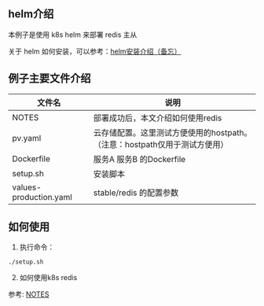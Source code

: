 ## helm介绍

本例子是使用 k8s helm 来部署 redis 主从

关于 helm 如何安装，可以参考：[helm安装介绍（备忘）](https://blog.csdn.net/u013272009/article/details/80807965)


## 例子主要文件介绍

文件名                    | 说明
------------------------ | --------------------
NOTES                    | 部署成功后，本文介绍如何使用redis
pv.yaml                  | 云存储配置。这里测试方便使用的hostpath。（注意：hostpath仅用于测试方便用）
Dockerfile               | 服务A 服务B 的Dockerfile
setup.sh                 | 安装脚本
values-production.yaml   | stable/redis 的配置参数


## 如何使用

1. 执行命令：

```shell
./setup.sh
```

2. 如何使用k8s redis

参考: [NOTES](NOTES)

